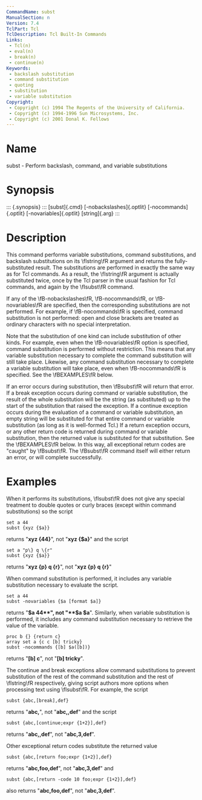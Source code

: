```yaml
---
CommandName: subst
ManualSection: n
Version: 7.4
TclPart: Tcl
TclDescription: Tcl Built-In Commands
Links:
 - Tcl(n)
 - eval(n)
 - break(n)
 - continue(n)
Keywords:
 - backslash substitution
 - command substitution
 - quoting
 - substitution
 - variable substitution
Copyright:
 - Copyright (c) 1994 The Regents of the University of California.
 - Copyright (c) 1994-1996 Sun Microsystems, Inc.
 - Copyright (c) 2001 Donal K. Fellows
---
```


# Name

subst - Perform backslash, command, and variable substitutions

# Synopsis

::: {.synopsis} :::
[subst]{.cmd} [-nobackslashes]{.optlit} [-nocommands]{.optlit} [-novariables]{.optlit} [string]{.arg}
:::

# Description

This command performs variable substitutions, command substitutions, and backslash substitutions on its \fIstring\fR argument and returns the fully-substituted result. The substitutions are performed in exactly the same way as for Tcl commands. As a result, the \fIstring\fR argument is actually substituted twice, once by the Tcl parser in the usual fashion for Tcl commands, and again by the \fIsubst\fR command.

If any of the \fB-nobackslashes\fR, \fB-nocommands\fR, or \fB-novariables\fR are specified, then the corresponding substitutions are not performed. For example, if \fB-nocommands\fR is specified, command substitution is not performed:  open and close brackets are treated as ordinary characters with no special interpretation.

Note that the substitution of one kind can include substitution of other kinds.  For example, even when the \fB-novariables\fR option is specified, command substitution is performed without restriction. This means that any variable substitution necessary to complete the command substitution will still take place.  Likewise, any command substitution necessary to complete a variable substitution will take place, even when \fB-nocommands\fR is specified.  See the \fBEXAMPLES\fR below.

If an error occurs during substitution, then \fBsubst\fR will return that error.  If a break exception occurs during command or variable substitution, the result of the whole substitution will be the string (as substituted) up to the start of the substitution that raised the exception.  If a continue exception occurs during the evaluation of a command or variable substitution, an empty string will be substituted for that entire command or variable substitution (as long as it is well-formed Tcl.)  If a return exception occurs, or any other return code is returned during command or variable substitution, then the returned value is substituted for that substitution.  See the \fBEXAMPLES\fR below.  In this way, all exceptional return codes are "caught" by \fBsubst\fR.  The \fBsubst\fR command itself will either return an error, or will complete successfully.

# Examples

When it performs its substitutions, \fIsubst\fR does not give any special treatment to double quotes or curly braces (except within command substitutions) so the script

```
set a 44
subst {xyz {$a}}
```

returns "**xyz {44}**", not "**xyz {$a}**" and the script

```
set a "p\} q \{r"
subst {xyz {$a}}
```

returns "**xyz {p} q {r}**", not "**xyz {p\} q \{r}**"

When command substitution is performed, it includes any variable substitution necessary to evaluate the script.

```
set a 44
subst -novariables {$a [format $a]}
```

returns "**$a 44**", not "**$a $a**". Similarly, when variable substitution is performed, it includes any command substitution necessary to retrieve the value of the variable.

```
proc b {} {return c}
array set a {c c [b] tricky}
subst -nocommands {[b] $a([b])}
```

returns "**[b] c**", not "**[b] tricky**".

The continue and break exceptions allow command substitutions to prevent substitution of the rest of the command substitution and the rest of \fIstring\fR respectively, giving script authors more options when processing text using \fIsubst\fR.  For example, the script

```
subst {abc,[break],def}
```

returns "**abc,**", not "**abc,,def**" and the script

```
subst {abc,[continue;expr {1+2}],def}
```

returns "**abc,,def**", not "**abc,3,def**".

Other exceptional return codes substitute the returned value

```
subst {abc,[return foo;expr {1+2}],def}
```

returns "**abc,foo,def**", not "**abc,3,def**" and

```
subst {abc,[return -code 10 foo;expr {1+2}],def}
```

also returns "**abc,foo,def**", not "**abc,3,def**".

